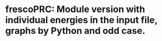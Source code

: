 # frescoPRC: Module version with individual energies in the input file, graphs by Python and odd case.
